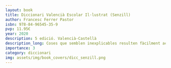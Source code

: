 ```yaml
---
layout: book
title: Diccionari Valencià Escolar Il·lustrat (Senzill)
author: Francesc Ferrer Pastor
isbn: 978-84-96545-35-9
pvp: 11.95€
year: 2020
description: 5 edició. Valencià-Castellà
description_long: Coses que semblen inexplicables resulten fàcilment aclarides amb les contarelles que la saviesa popular trama. I per què els gossos en certa funció fisiològica alcen una de les potes posteriors, la tradició humorística del nostre poble ens n'ha tramés una que ens obliga, en conèixer-la, a admirar-se'n i dir, puix és veritat, caram! Ací la tens
importance: 3
category: diccionari
img: assets/img/book_covers/dicc_senzill.png
---
```

